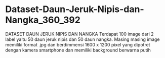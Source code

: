 # Dataset-Daun-Jeruk-Nipis-dan-Nangka_360_392
DATASET DAUN JERUK NIPIS DAN NANGKA
Terdapat 100 image dari 2 label yaitu 50 daun jeruk nipis dan 50 daun nangka. Masing masing image memiliki format .jpg dan berdimmensi 1600 x 1200 pixel yang dipotret dengan kamera smartphone dan memiliki background berwarna putih

